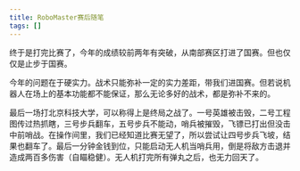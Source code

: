 ```yaml
---
title: RoboMaster赛后随笔
tags: []
---
```


终于是打完比赛了，今年的成绩较前两年有突破，从南部赛区打进了国赛。但也仅仅是止步于国赛。

今年的问题在于硬实力。战术只能弥补一定的实力差距，带我们进国赛。但若说机器人在场上的基本功能都不能保证，那么无论多好的战术，都是弥补不来的。

最后一场打北京科技大学，可以称得上是终局之战了。一号英雄被击毁，二号工程图传过热抓瞎，三号步兵翻车，五号步兵不能动，哨兵被摧毁，飞镖已打出但没击中前哨战。在操作间里，我们已经知道比赛无望了，所以尝试让四号步兵飞坡，结果也翻车了。最后一分钟金钱到位，只能启动无人机当哨兵用，倒是将敌方击退并造成两百多伤害（自瞄稳健）。无人机打完所有弹丸之后，也无力回天了。